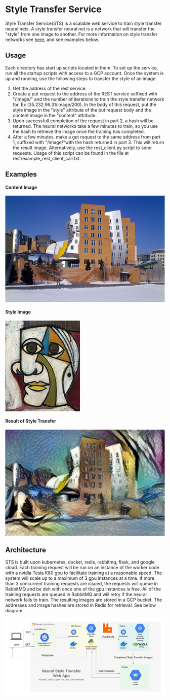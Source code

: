 # Style Transfer Service
Style Transfer Service(STS) is a scalable web service to train style transfer neural nets. A style transfer neural net is a network that will transfer the "style" from one image to another. For more information on style transfer networks see [here](https://medium.com/tensorflow/neural-style-transfer-creating-art-with-deep-learning-using-tf-keras-and-eager-execution-7d541ac31398), and see examples below. 
## Usage
Each directory has start up scripts located in them. To set up the service, run all the startup scripts with access to a GCP account. Once the system is up and running, use the following steps to transfer the style of an image.
1. Get the address of the rest service.
2. Create a put request to the address of the REST service suffixed with "/image/" and the number of iterations to train the style transfer network for. Ex (35.232.96.31/image/200). In the body of this request, put the style image in the "style" attribute of the put request body and the content image in the "content" attribute.
3. Upon successfull completion of the request in part 2, a hash will be returned. The neural networks take a few minutes to train, so you use the hash to retrieve the image once the training has completed. 
4. After a few minutes, make a get request to the same address from part 1, suffixed with "/image/"with the hash returned in part 3. This will return the result image.
Alternatively, use the rest_client.py script to send requests. Usage of this script can be found in the file at rest/example_rest_client_call.txt.
## Examples
#### Content Image
![A building](https://github.com/Dyfox100/Style_Transfer_Service/blob/master/examples/2-content.jpg)

#### Style Image
![Abstract Art](https://github.com/Dyfox100/Style_Transfer_Service/blob/master/examples/2-style1.jpg)

#### Result of Style Transfer
![Result of Transfering the Style From the Abstract Art To The Building](https://github.com/Dyfox100/Style_Transfer_Service/blob/master/examples/2-output.jpg)


## Architecture
STS is built upon kubernetes, docker, redis, rabbitmq, flask, and google cloud. Each training request will be run on an instance of the worker code with a nvidia Tesla K80 gpu to facilitate training at a reasonable speed. The system will scale up to a maximum of 3 gpu instances at a time. If more than 3 concurrent training requests are issued, the requests will queue in RabbitMQ and be delt with once one of the gpu instances is free. All of the training requests are queued in RabbitMQ and will retry if the neural network fails to train. The resulting images are stored in a GCP bucket. The addresses and image hashes are stored in Redis for retrieval. See below diagram.

![Archetecture Diagram](https://github.com/Dyfox100/Style_Transfer_Service/blob/master/Data%20Flow%20Diagram.jpeg)

